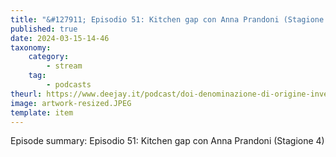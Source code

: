 ```yaml
---
title: "&#127911; Episodio 51: Kitchen gap con Anna Prandoni (Stagione 4)"
published: true
date: 2024-03-15-14-46
taxonomy:
    category:
        - stream
    tag:
        - podcasts
theurl: https://www.deejay.it/podcast/doi-denominazione-di-origine-inventata/stagione-1-di-doi-denominazione-di-origine-inventata/episodio-51-kitchen-gap-con-anna-prandoni-stagione-4/
image: artwork-resized.JPEG
template: item
---
```


Episode summary: Episodio 51: Kitchen gap con Anna Prandoni (Stagione 4)
